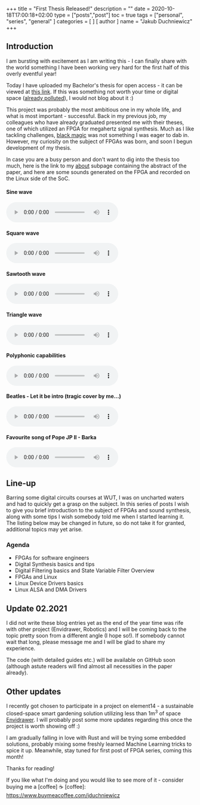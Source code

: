 +++
title = "First Thesis Released!"
description = ""
date = 2020-10-18T17:00:18+02:00
type = ["posts","post"]
toc = true
tags = ["personal", "series", "general"
]
categories = [
]
[ author ]
  name = "Jakub Duchniewicz"
+++

## Introduction
I am bursting with excitement as I am writing this - I can finally share with the world something I have been working very hard for the first half of this overly eventful year!

Today I have uploaded my Bachelor's thesis for open access - it can be viewed at [this link]. If this was something not worth your time or digital space ([already polluted]), I would not blog about it :)

This project was probably the most ambitious one in my whole life, and what is most important - successful. Back in my previous job, my colleagues who have already graduated presented me with their theses, one of which utilized an FPGA for megahertz signal synthesis. Much as I like tackling challenges, [black magic] was not something I was eager to dab in. However, my curiosity on the subject of FPGAs was born, and soon I begun development of my thesis.

In case you are a busy person and don't want to dig into the thesis too much, here is the link to my [about] subpage containing the abstract of the paper, and here are some sounds generated on the FPGA and recorded on the Linux side of the SoC.
#### Sine wave
<audio src="/69sine.mp3" controls preload></audio>

#### Square wave
<audio src="/69square.mp3" controls preload></audio>

#### Sawtooth wave
<audio src="/69sawtooth.mp3" controls preload></audio>

#### Triangle wave
<audio src="/69triangle.mp3" controls preload></audio>

#### Polyphonic capabilities
<audio src="/polyphony.mp3" controls preload></audio>

#### Beatles - Let it be intro (tragic cover by me…)
<audio src="/letitbe.mp3" controls preload></audio>

#### Favourite song of Pope JP II - Barka
<audio src="/barka.mp3" controls preload></audio>

## Line-up

Barring some digital circuits courses at WUT, I was on uncharted waters and had to quickly get a grasp on the subject. In this series of posts I wish to give you brief introduction to the subject of FPGAs and sound synthesis, along with some tips I wish somebody told me when I started learning it. The listing below may be changed in future, so do not take it for granted, additional topics may yet arise.

### Agenda
* FPGAs for software engineers
* Digital Synthesis basics and tips
* Digital Filtering basics and State Variable Filter Overview
* FPGAs and Linux
* Linux Device Drivers basics
* Linux ALSA and DMA Drivers

## Update 02.2021
I did not write these blog entries yet as the end of the year time was rife with other project (Envidrawer, Robotics) and I will be coming back to the topic pretty soon from a different angle (I hope so!). If somebody cannot wait that long, please message me and I will be glad to share my experience.

The code (with detailed guides etc.) will be available on GitHub soon (although astute readers will find almost all necessities in the paper already).

## Other updates
I recently got chosen to participate in a project on element14 - a sustainable closed-space smart gardening solution utilizing less than 1m<sup>3</sup> of space [Envidrawer]. I will probably post some more updates regarding this once the project is worth showing off :)

I am gradually falling in love with Rust and will be trying some embedded solutions, probably mixing some freshly learned Machine Learning tricks to spice it up. Meanwhile, stay tuned for first post of FPGA series, coming this month!

Thanks for reading!

If you like what I'm doing and you would like to see more of it - consider buying me a [coffee] :coffee:
[coffee]: https://www.buymeacoffee.com/jduchniewicz

[this link]: https://jduchniewicz.com/FPGA-synth.pdf
[already polluted]: https://www.visualcapitalist.com/wp-content/uploads/2019/04/data-generated-each-day-wide.html
[black magic]: https://www.amazon.com/High-Speed-Digital-Design-Handbook/dp/0133957241
[about]: https://jduchniewicz.com/about/
[Envidrawer]: https://www.element14.com/community/roadTestApps/39149/l/1-meter-of-pi-envidrawer
